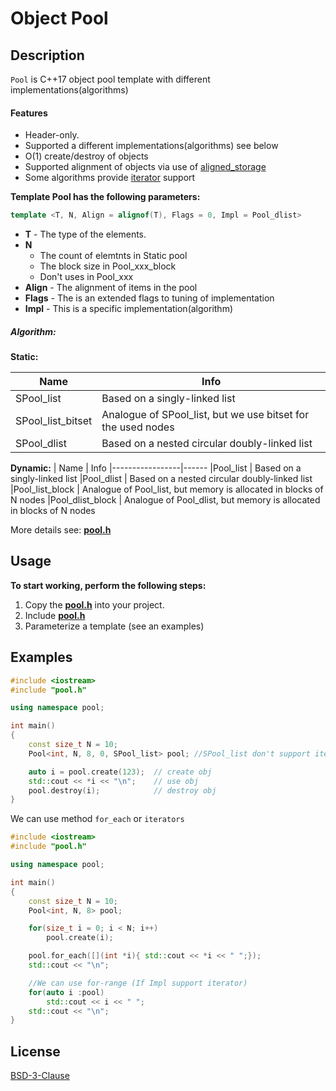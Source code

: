# Object Pool


## Description

`Pool` is C++17 object pool template with different implementations(algorithms)


#### Features

 - Header-only.
 - Supported a different implementations(algorithms) see below
 - O(1) create/destroy of objects
 - Supported alignment of objects via use of [aligned_storage](https://en.cppreference.com/w/cpp/types/aligned_storage)
 - Some algorithms provide [iterator](https://devdocs.io/cpp/iterator) support



**Template Pool has the following parameters:**
```C++
template <T, N, Align = alignof(T), Flags = 0, Impl = Pool_dlist>
```

 *  **T** - The type of the elements.
 *  **N**
    - The count of elemtnts in Static pool
    - The block size in Pool_xxx_block
    - Don't uses in Pool_xxx
 *  **Align** - The alignment of items in the pool
 *  **Flags** - The is an extended flags to tuning of implementation
 *  **Impl**  - This is a specific implementation(algorithm)

##### Algorithm:

**Static:**

| Name             | Info
|------------------|------
|SPool_list        | Based on a singly-linked list
|SPool_list_bitset | Analogue of SPool_list, but we use bitset for the used nodes
|SPool_dlist       | Based on a nested circular doubly-linked list


**Dynamic:**
| Name            | Info
|-----------------|------
|Pool_list        | Based on a singly-linked list
|Pool_dlist       | Based on a nested circular doubly-linked list
|Pool_list_block  | Analogue of Pool_list, but memory is allocated in blocks of N nodes
|Pool_dlist_block | Analogue of Pool_dlist, but memory is allocated in blocks of N nodes


More details see: **[pool.h](./pool.h)**


## Usage

**To start working, perform the following steps:**

1. Copy the **[pool.h](./pool.h)** into your project.
2. Include **[pool.h](./pool.h)**
3. Parameterize a template (see an examples)


## Examples


```C++
#include <iostream>
#include "pool.h"

using namespace pool;

int main()
{
    const size_t N = 10;
    Pool<int, N, 8, 0, SPool_list> pool; //SPool_list don't support iterator

    auto i = pool.create(123);  // create obj
    std::cout << *i << "\n";    // use obj
    pool.destroy(i);            // destroy obj
}
```

We can use method `for_each` or `iterators`

```C++
#include <iostream>
#include "pool.h"

using namespace pool;

int main()
{
    const size_t N = 10;
    Pool<int, N, 8> pool;

    for(size_t i = 0; i < N; i++)
        pool.create(i);

    pool.for_each([](int *i){ std::cout << *i << " ";});
    std::cout << "\n";

    //We can use for-range (If Impl support iterator)
    for(auto i :pool)
        std::cout << i << " ";
    std::cout << "\n";
}
```




## License

[BSD-3-Clause](./LICENSE)
